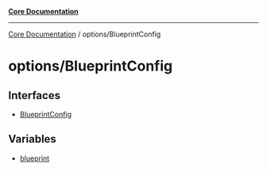 [**Core Documentation**](../../README.md)

***

[Core Documentation](../../README.md) / options/BlueprintConfig

# options/BlueprintConfig

## Interfaces

- [BlueprintConfig](interfaces/BlueprintConfig.md)

## Variables

- [blueprint](variables/blueprint.md)
